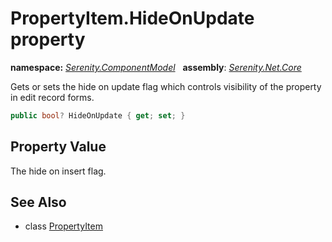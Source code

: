 # PropertyItem.HideOnUpdate property
**namespace:** *[Serenity.ComponentModel](../../README.md#serenity.componentmodel-namespace)*   **assembly**: *[Serenity.Net.Core](../../README.md)*

Gets or sets the hide on update flag which controls visibility of the property in edit record forms.

```csharp
public bool? HideOnUpdate { get; set; }
```

## Property Value

The hide on insert flag.

## See Also

* class [PropertyItem](../PropertyItem.md)